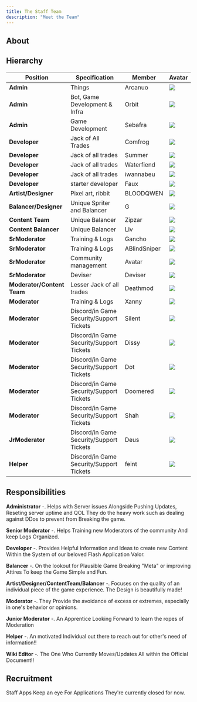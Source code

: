 ```yaml
---
title: The Staff Team
description: "Meet the Team"
---
```


## About



## Hierarchy
| Position | Specification | Member | Avatar |
| ----------- | ----- | ------ | ----- |
| **Admin**   | Things | Arcanuo | <img src="https://cdn.discordapp.com/attachments/1187552567295758487/1191081554160648312/arc.png?ex=65a42423&is=6591af23&hm=78f6b818c5422e658cc76ba6340d4601b76f72a6c70b7bc778b4e9f84718e1cd&" /> |
| **Admin**   | Bot, Game Development & Infra | Orbit | <img src="https://cdn.discordapp.com/attachments/1187552567295758487/1191081554391343214/orbit.png?ex=65a42423&is=6591af23&hm=f3bd010cdde9ffe88bf16ccf0905195bb63576edab5d0c7a8fa06feec9fdf450&" /> |
| **Admin**   | Game Development | Sebafra | <img src="https://cdn.discordapp.com/attachments/1187552567295758487/1191081554638811227/seb.png?ex=65a42423&is=6591af23&hm=ab7bcc02b4d248e31c553325756aacf1a334db40ca8bd7b1785174473c15bf6a&" /> |
| **Developer** | Jack of All Trades | Comfrog | <img src="https://cdn.discordapp.com/attachments/1082223891277172777/1191155746939863180/comfrog-transparent-text.png?ex=65a4693c&is=6591f43c&hm=0fce60282163279f86633f08ddf972ef269adc15c8abc4e38c1b7b1961799acc&"/> |
| **Developer** | Jack of all trades | Summer | <img src="https://cdn.discordapp.com/attachments/1082223891277172777/1191460144534524064/3eb0387ae9a6de134367f514d934c90f.png?ex=65a584ba&is=65930fba&hm=081f9057aa50799b8e1f1b9fcd85ff9fbdecddfaa7b4cd7cad491ea8aac67186&"/> |
| **Developer** | Jack of all trades | Waterfiend | <img src="https://cdn.discordapp.com/attachments/1082223891277172777/1191467687604387880/4121ae513ecc946f8076b835d204f221.png?ex=65a58bc1&is=659316c1&hm=ce2ee262faeafc60cc5eb05f61fc04595dde51df868119e13c1fa1f6fd13707d&"/> |
| **Developer** | Jack of all trades | iwannabeu | <img src="https://cdn.discordapp.com/attachments/1082223891277172777/1191510734107062345/d575c932945ba29c6eb0e9af51910c87_1.png?ex=65a5b3d8&is=65933ed8&hm=c8447c8d26e8b724e0f16150c151fcf06392c434bce5aad893f8ea5b6843a2c0&"/> |
| **Developer** | starter developer | Faux | <img src="https://cdn.discordapp.com/attachments/1082223891277172777/1191467687868649522/068930c8cae6355b031ce508a521fc0a.png?ex=65a58bc1&is=659316c1&hm=1645f54e5c74e25ba81d312af1f3a1c4b393a3ec5e1c22b3b3fd9ed9d53aff90&"/> |
| **Artist/Designer** | Pixel art, ribbit | BLOODQWEN  | <img src="https://cdn.discordapp.com/attachments/1082223891277172777/1191467688678150369/forg2.png?ex=65a58bc1&is=659316c1&hm=ec6db563e79719ff5a16bd081a1c30d85fe1b843e183f7e9d5040cf8833345ad&"/> |
| **Balancer/Designer** | Unique Spriter and Balancer | G | <img src="https://cdn.discordapp.com/attachments/1082223891277172777/1191155746319106129/388deacdb2f92d99cedb6aa366a386c2.png?ex=65a4693c&is=6591f43c&hm=5011001f8f2a592cf4b89172b505362c726cbeb35853ca7a5b7bd89bd3700c7c&"/> |
| **Content Team** | Unique Balancer | Zipzar | <img src="https://cdn.discordapp.com/attachments/1208277897014542376/1208281126498738226/GDZVxysbAAADlNB_1_1.jpg?ex=65e2b67d&is=65d0417d&hm=60e5f27d6fe40a933d009467d64900a2f1b58b45018f511206aa77cbfed1944e&"/> |
| **Content Balancer** | Unique Balancer | Liv | <img src="https://cdn.discordapp.com/attachments/1082223891277172777/1191155747422212206/F0XMWtyaUAAF6uV.png?ex=65a4693c&is=6591f43c&hm=22339b6f94d54289f380e4c9a542a14c3093beb49aba2792a90d3b5cbce648af&"/> |
| **SrModerator** | Training & Logs | Gancho | <img src="https://cdn.discordapp.com/attachments/1187552567295758487/1191081351156338789/gancho_1.gif?ex=65a423f3&is=6591aef3&hm=b735826b4752a14d879739a92f08854ca768f602ba0fa1533c54df2355ddcf77&" /> |
| **SrModerator** | Training & Logs | ABlindSniper | <img src="https://cdn.discordapp.com/attachments/1082223891277172777/1191155746700791848/ABlindSniper.jpg?ex=65a4693c&is=6591f43c&hm=55a8077d6dd94a6f3c8dbec3225f63bc8280f2ea9cd6b60d1584c7943d2a45f8&"/> |
| **SrModerator** | Community management | Avatar | <img src="https://cdn.discordapp.com/attachments/1082223891277172777/1191460151123775589/ca9d393cadeb5b9c81fff01efe258ea5.png?ex=65a584bc&is=65930fbc&hm=037718cffdd31501e86a1028b1e5ceed259f5ab9b1a3b70158782b50d621a691&"/> |
| **SrModerator** | Deviser | Deviser | <img src="https://cdn.discordapp.com/attachments/1082223891277172777/1191460150922444960/5329e32e4918479c669a0cd8cfec16b0.png?ex=65a584bc&is=65930fbc&hm=1b7fdaf4cb7dd9cf88d830fb21c8a354b279a3c2439984ecf9e04fd5d8188a80&"/> |
| **Moderator/Content Team** | Lesser Jack of all trades | Deathmod | <img src="https://cdn.discordapp.com/attachments/1082223891277172777/1191532488808485005/monkey_1.png?ex=65a5c81a&is=6593531a&hm=23a52400c2dadd106554d28519d8eaf859acd213cd98002aee0dac75683c4eb8&"/> |
| **Moderator** |  Training & Logs | Xanny | <img src="https://cdn.discordapp.com/attachments/1082223891277172777/1191467688095125534/a_134c8bbce413c6d10352caee90bb0c2f.gif?ex=65a58bc1&is=659316c1&hm=6a1986f7a0db0b6d8c72b967064472d4dc56d0c56c54ce8a1420b4ecc9a9c13b&"/> |
| **Moderator** |  Discord/in Game Security/Support Tickets | Silent | <img src="https://cdn.discordapp.com/attachments/1082223891277172777/1191467688451637300/b074a34e5210d44f787558bbdff96b8a.png?ex=65a58bc1&is=659316c1&hm=1046dd42e9dc8a335ac0dfff1f2a3855d39cd21d4b6fc43c4087dc63a6b608c5&"/> |
| **Moderator** | Discord/in Game Security/Support Tickets | Dissy | <img src="https://cdn.discordapp.com/attachments/1082223891277172777/1191155745929048134/3f063d44ed3eafcf3567ce459a831074.jpg?ex=65a4693c&is=6591f43c&hm=d2b5e645cbfc08efa83ab747993739eeed0859c03cb8ade80c25eabde4d1c028&"/> |
| **Moderator** | Discord/in Game Security/Support Tickets | Dot | <img src="https://cdn.discordapp.com/attachments/1082223891277172777/1191460145197232249/9c39e15c6b147c82c4e86173ce7eb1e0.png?ex=65a584ba&is=65930fba&hm=2b4f2671030d47bbbc8bfb7296931c87b46f8b03263e762da2d1683f516bf2ab&"/> |
| **Moderator** | Discord/in Game Security/Support Tickets | Doomered | <img src="https://cdn.discordapp.com/attachments/1082223891277172777/1191156308422967376/unknown-17-3-1_1.png?ex=65a469c2&is=6591f4c2&hm=ba2ee7f0cb10d6221d47ab06af911c4eb3136384a420a731e70472a354b1aa81&"/> |
| **Moderator** | Discord/in Game Security/Support Tickets | Shah | <img src="https://cdn.discordapp.com/attachments/1082223891277172777/1191155747845845033/IMG_0075.jpg?ex=65a4693c&is=6591f43c&hm=9a9346707da3110794eaccebfe0a94bab073b82e1906ae0b42f61b77bc9c8a74&"/> |
| **JrModerator** | Discord/in Game Security/Support Tickets | Deus | <img src="https://cdn.discordapp.com/attachments/1082223891277172777/1191155748156211200/Olga.jpg?ex=65a4693c&is=6591f43c&hm=483b324a49070d569311b36417005ea77e72effb316f85a977506bcd7caea9f9&"/> |
| **Helper** | Discord/in Game Security/Support Tickets | feint | <img src="https://cdn.discordapp.com/attachments/1043629990740242502/1208281703005814824/black-cat-fangs_1.gif?ex=65e2b706&is=65d04206&hm=ad53194be9d99cbeab0c889f7a7fe758fd3a7db929049ac95eccb8de95c5bdf0&"/> |


## Responsibilities

**Administrator** -. Helps with Server issues Alongside Pushing Updates, Reseting server uptime and QOL They do the heavy work such as dealing against DDos to prevent from Breaking the game. 

**Senior Moderator** -. Helps Training new Moderators of the community And keep Logs Organized.

**Developer** -. Provides Helpful Information and Ideas to create new Content Within the System of our beloved Flash Application Valor.

 **Balancer** -. On the lookout for Plausible Game Breaking "Meta" or improving Attires To keep the Game Simple and Fun.

**Artist/Designer/ContentTeam/Balancer** -. Focuses on the quality of an individual piece of the game experience. The Design is beautifully made!

**Moderator** -. They Provide the avoidance of excess or extremes, especially in one's behavior or opinions.

**Junior Moderator** -. An Apprentice Looking Forward to learn the ropes of Moderation

**Helper** -. An motivated Individual out there to reach out for other's need of information!!

**Wiki Editor** -. The One Who Currently Moves/Updates All within the Official Document!!

## Recruitment

Staff Apps
Keep an eye For Applications They're currently closed for now.
